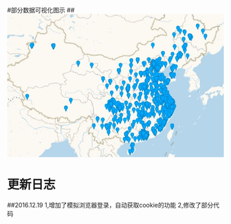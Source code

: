 #部分数据可视化图示
##![]( https://github.com/yuzhibott/it_juzi/blob/master/%E6%95%B0%E6%8D%AE%E5%8F%AF%E8%A7%86%E5%8C%96(%E5%9C%B0%E5%9B%BE).JPG )



# 更新日志
##2016.12.19
1,增加了模拟浏览器登录，自动获取cookie的功能
2,修改了部分代码
